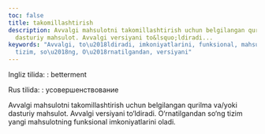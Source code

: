 ```yaml
---
toc: false
title: takomillashtirish
description: Avvalgi mahsulotni takomillashtirish uchun belgilangan qurilma va/yoki
  dasturiy mahsulot. Avvalgi versiyani to&lsquo;ldiradi...
keywords: "Avvalgi, to\u2018ldiradi, imkoniyatlarini, funksional, mahsulotning, yangi,
  tizim, so\u2018ng, O\u2018rnatilgandan, versiyani"
---
```


Ingliz tilida:
:   betterment

Rus tilida:
:   усовершенствование

Avvalgi mahsulotni takomillashtirish uchun belgilangan qurilma va/yoki dasturiy mahsulot. Avvalgi versiyani to‘ldiradi. O‘rnatilgandan so‘ng tizim yangi mahsulotning funksional imkoniyatlarini oladi.